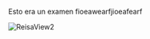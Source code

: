 Esto era un examen fioeawearfjioeafearf


![ReisaView2](https://github.com/INumnumI/ProyectoMavenSTS/assets/100964485/a5c979f1-533d-4d13-8b0b-36ffd618cbc8)
